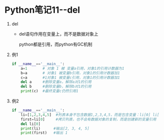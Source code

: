 # Python笔记11--del

1. del

   + del语句作用在变量上，而不是数据对象上

     python都是引用，而python有GC机制

2. 例1

   ```python
   if __name__=='__main__':  
       a=1       # 对象 1 被 变量a引用，对象1的引用计数器为1  
       b=a       # 对象1 被变量b引用，对象1的引用计数器加1  
       c=a       #1对象1 被变量c引用，对象1的引用计数器加1  
       del a     #删除变量a，解除a对1的引用  
       del b     #删除变量b，解除b对1的引用  
       print(c)  #最终变量c仍然引用1  
   ```

3. 例2

   ```python
   if __name__=='__main__':  
       li=[1,2,3,4,5]  #列表本身不包含数据1,2,3,4,5，而是包含变量：li[0] li[1] li[2] li[3] li[4]   
       first=li[0]     #拷贝列表，也不会有数据对象的复制，而是创建新的变量引用  
       del li[0]  
       print(li)      #输出[2, 3, 4, 5]  
       print(first)   #输出 1
   ```

   